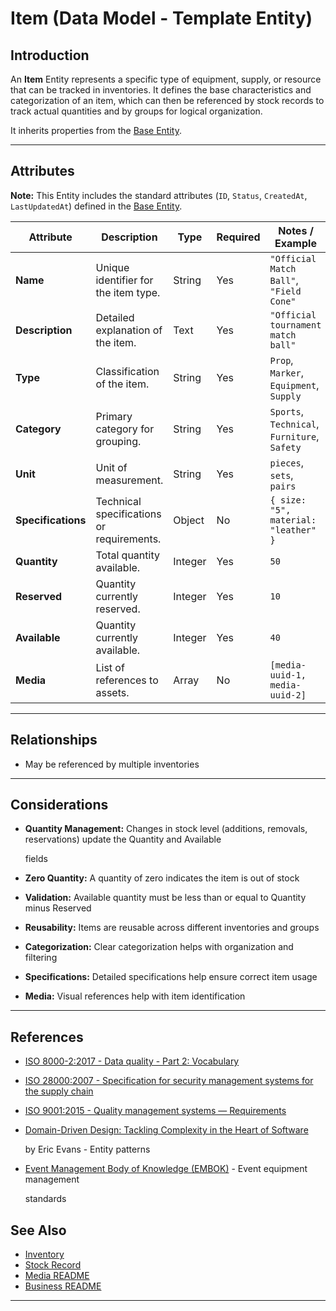 # **Item** (Data Model - Template Entity)

## **Introduction**

An **Item** Entity represents a specific type of equipment, supply, or resource that can be tracked in inventories. It
defines the base characteristics and categorization of an item, which can then be referenced by stock records to track
actual quantities and by groups for logical organization.

It inherits properties from the [Base Entity](../foundation/base_entity.md).

---

## **Attributes**

**Note:** This Entity includes the standard attributes (`ID`, `Status`, `CreatedAt`, `LastUpdatedAt`) defined in the [Base Entity](../foundation/base_entity.md).

| Attribute          | Description                               | Type    | Required | Notes / Example                              |
| ------------------ | ----------------------------------------- | ------- | -------- | -------------------------------------------- |
| **Name**           | Unique identifier for the item type.      | String  | Yes      | `"Official Match Ball"`, `"Field Cone"`      |
| **Description**    | Detailed explanation of the item.         | Text    | Yes      | `"Official tournament match ball"`           |
| **Type**           | Classification of the item.               | String  | Yes      | `Prop`, `Marker`, `Equipment`, `Supply`      |
| **Category**       | Primary category for grouping.            | String  | Yes      | `Sports`, `Technical`, `Furniture`, `Safety` |
| **Unit**           | Unit of measurement.                      | String  | Yes      | `pieces`, `sets`, `pairs`                    |
| **Specifications** | Technical specifications or requirements. | Object  | No       | `{ size: "5", material: "leather" }`         |
| **Quantity**       | Total quantity available.                 | Integer | Yes      | `50`                                         |
| **Reserved**       | Quantity currently reserved.              | Integer | Yes      | `10`                                         |
| **Available**      | Quantity currently available.             | Integer | Yes      | `40`                                         |
| **Media**          | List of references to assets.             | Array   | No       | `[media-uuid-1, media-uuid-2]`               |

---

## **Relationships**

- May be referenced by multiple inventories

---

## **Considerations**

- **Quantity Management:** Changes in stock level (additions, removals, reservations) update the Quantity and Available

  fields

- **Zero Quantity:** A quantity of zero indicates the item is out of stock
- **Validation:** Available quantity must be less than or equal to Quantity minus Reserved
- **Reusability:** Items are reusable across different inventories and groups
- **Categorization:** Clear categorization helps with organization and filtering
- **Specifications:** Detailed specifications help ensure correct item usage
- **Media:** Visual references help with item identification

---

## References

- [ISO 8000-2:2017 - Data quality - Part 2: Vocabulary](https://www.iso.org/standard/36326.html)
- [ISO 28000:2007 - Specification for security management systems for the supply chain](https://www.iso.org/standard/44651.html)
- [ISO 9001:2015 - Quality management systems — Requirements](https://www.iso.org/standard/62085.html)
- [Domain-Driven Design: Tackling Complexity in the Heart of Software](https://www.amazon.com/Domain-Driven-Design-Tackling-Complexity-Software/dp/0321125215)

  by Eric Evans - Entity patterns

- [Event Management Body of Knowledge (EMBOK)](https://www.embok.org/index.php/embok-model) - Event equipment management

  standards

## See Also

- [Inventory](../inventory/inventory.md)
- [Stock Record](../inventory/stock_record.md)
- [Media README](../media/README.md)
- [Business README](../README.md)

---
